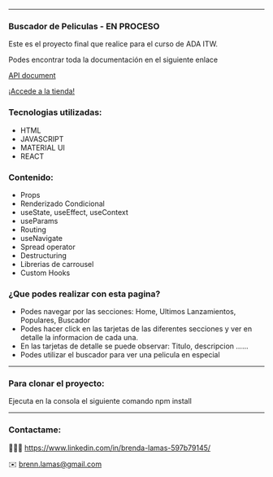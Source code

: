 <!-- <img src="">
 -->
---------------
### Buscador de Peliculas - EN PROCESO

<p>Este es el proyecto final que realice para el curso de ADA ITW. </p>


<p>Podes encontrar toda la documentación en el siguiente enlace</p>
<a href="https://developers.themoviedb.org/3">API document</a>

<a href="https://peliculas-bl.netlify.app/">¡Accede a la tienda!</a>


### Tecnologias utilizadas:
<ul>
  <li>HTML</li>
  <li>JAVASCRIPT</li>
  <li>MATERIAL UI</li>
  <li>REACT </li>
</ul>

### Contenido:
<ul>
  <li>Props</li>
  <li>Renderizado Condicional</li>
  <li>useState, useEffect, useContext</li>
  <li>useParams</li>
  <li>Routing</li>
  <li>useNavigate</li>
  <li>Spread operator</li>
  <li>Destructuring</li>
  <li>Librerias de carrousel</li>
  <li>Custom Hooks</li>
</ul>

### ¿Que podes realizar con esta pagina?
- Podes navegar por las secciones: Home, Ultimos Lanzamientos, Populares, Buscador
- Podes hacer click en las tarjetas de las diferentes secciones y ver en detalle la informacion de cada una.
- En las tarjetas de detalle se puede observar: Titulo, descripcion ......
- Podes utilizar el buscador para ver una pelicula en especial


----------
### Para clonar el proyecto:
<p> Ejecuta en la consola el siguiente comando 
  npm install
</p>

----------

### Contactame:
👩🏻‍💻 https://www.linkedin.com/in/brenda-lamas-597b79145/

✉️ brenn.lamas@gmail.com
